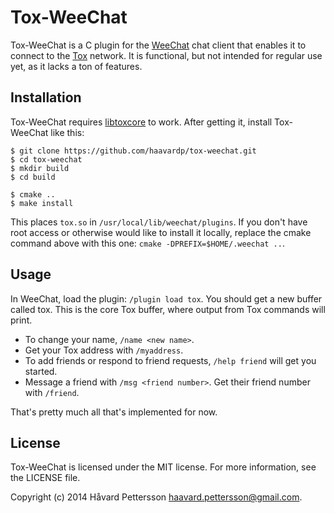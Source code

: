 Tox-WeeChat
===========

Tox-WeeChat is a C plugin for the [WeeChat][1] chat client that enables it to connect to the [Tox][2] network. It is functional, but not intended for regular use yet, as it lacks a ton of features.

Installation
------------

Tox-WeeChat requires [libtoxcore][3] to work. After getting it, install Tox-WeeChat like this:

    $ git clone https://github.com/haavardp/tox-weechat.git
    $ cd tox-weechat
    $ mkdir build
    $ cd build

    $ cmake ..
    $ make install

This places `tox.so` in `/usr/local/lib/weechat/plugins`. If you don't have root access or otherwise would like to install it locally, replace the cmake command above with this one: `cmake -DPREFIX=$HOME/.weechat ..`.

Usage
-----

In WeeChat, load the plugin: `/plugin load tox`. You should get a new buffer called tox. This is the core Tox buffer, where output from Tox commands will print.

 - To change your name, `/name <new name>`.
 - Get your Tox address with `/myaddress`.
 - To add friends or respond to friend requests, `/help friend` will get you started.
 - Message a friend with `/msg <friend number>`. Get their friend number with `/friend`.

That's pretty much all that's implemented for now.

License
---------

Tox-WeeChat is licensed under the MIT license. For more information, see the LICENSE file.

Copyright (c) 2014 Håvard Pettersson <haavard.pettersson@gmail.com>.

[1]: http://weechat.org
[2]: http://tox.im
[3]: https://github.com/irungentoo/toxcore
